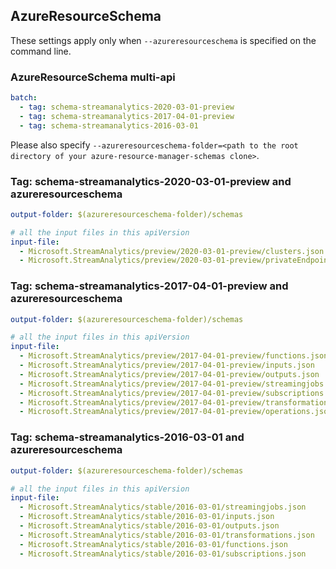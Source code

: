 ## AzureResourceSchema

These settings apply only when `--azureresourceschema` is specified on the command line.

### AzureResourceSchema multi-api

``` yaml $(azureresourceschema) && $(multiapi)
batch:
  - tag: schema-streamanalytics-2020-03-01-preview
  - tag: schema-streamanalytics-2017-04-01-preview
  - tag: schema-streamanalytics-2016-03-01

```

Please also specify `--azureresourceschema-folder=<path to the root directory of your azure-resource-manager-schemas clone>`.

### Tag: schema-streamanalytics-2020-03-01-preview and azureresourceschema

``` yaml $(tag) == 'schema-streamanalytics-2020-03-01-preview' && $(azureresourceschema)
output-folder: $(azureresourceschema-folder)/schemas

# all the input files in this apiVersion
input-file:
  - Microsoft.StreamAnalytics/preview/2020-03-01-preview/clusters.json
  - Microsoft.StreamAnalytics/preview/2020-03-01-preview/privateEndpoints.json

```

### Tag: schema-streamanalytics-2017-04-01-preview and azureresourceschema

``` yaml $(tag) == 'schema-streamanalytics-2017-04-01-preview' && $(azureresourceschema)
output-folder: $(azureresourceschema-folder)/schemas

# all the input files in this apiVersion
input-file:
  - Microsoft.StreamAnalytics/preview/2017-04-01-preview/functions.json
  - Microsoft.StreamAnalytics/preview/2017-04-01-preview/inputs.json
  - Microsoft.StreamAnalytics/preview/2017-04-01-preview/outputs.json
  - Microsoft.StreamAnalytics/preview/2017-04-01-preview/streamingjobs.json
  - Microsoft.StreamAnalytics/preview/2017-04-01-preview/subscriptions.json
  - Microsoft.StreamAnalytics/preview/2017-04-01-preview/transformations.json
  - Microsoft.StreamAnalytics/preview/2017-04-01-preview/operations.json

```

### Tag: schema-streamanalytics-2016-03-01 and azureresourceschema

``` yaml $(tag) == 'schema-streamanalytics-2016-03-01' && $(azureresourceschema)
output-folder: $(azureresourceschema-folder)/schemas

# all the input files in this apiVersion
input-file:
  - Microsoft.StreamAnalytics/stable/2016-03-01/streamingjobs.json
  - Microsoft.StreamAnalytics/stable/2016-03-01/inputs.json
  - Microsoft.StreamAnalytics/stable/2016-03-01/outputs.json
  - Microsoft.StreamAnalytics/stable/2016-03-01/transformations.json
  - Microsoft.StreamAnalytics/stable/2016-03-01/functions.json
  - Microsoft.StreamAnalytics/stable/2016-03-01/subscriptions.json

```
